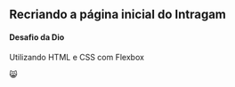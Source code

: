 ## Recriando a página inicial do **Intragam**

#### Desafio da Dio

Utilizando HTML e CSS com Flexbox

😸

